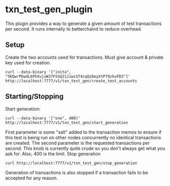 # txn\_test\_gen\_plugin

This plugin provides a way to generate a given amount of test transactions per second. It runs internally to betterchaind to reduce overhead.

## Setup

Create the two accounts used for transactions. Must give account & private key used for creation.

```
curl --data-binary '["inita", "5KQwrPbwdL6PhXujxW37FSSQZ1JiwsST4cqQzDeyXtP79zkvFD3"]' http://localhost:7777/v1/txn_test_gen/create_test_accounts
```

## Starting/Stopping

Start generation:

```
curl --data-binary '["one", 400]' http://localhost:7777/v1/txn_test_gen/start_generation
```

First parameter is some "salt" added to the transaction memos to ensure if this test is being run on other nodes concurrently no identical transactions are created. The second parameter is the requested transactions per second. This knob is currently quite crude so you don't always get what you ask for. Also, 400 is the limit.
Stop generation

```
curl http://localhost:7777/v1/txn_test_gen/stop_generation
```

Generation of transactions is also stopped if a transaction fails to be accepted for any reason.